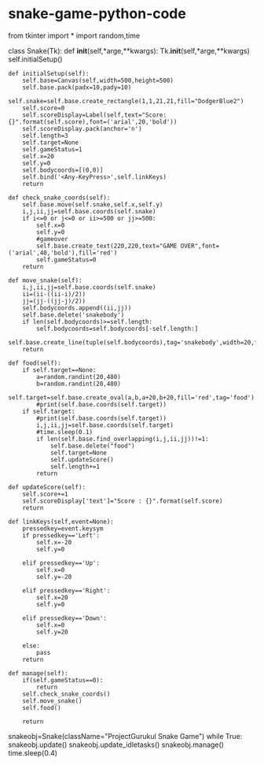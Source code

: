 # snake-game-python-code
from tkinter import *
import random,time

class Snake(Tk):
    def __init__(self,*arge,**kwargs):
        Tk.__init__(self,*arge,**kwargs)
        self.initialSetup()
        
    def initialSetup(self):
        self.base=Canvas(self,width=500,height=500)
        self.base.pack(padx=10,pady=10)
        self.snake=self.base.create_rectangle(1,1,21,21,fill="DodgerBlue2")
        self.score=0
        self.scoreDisplay=Label(self,text="Score:{}".format(self.score),font=('arial',20,'bold'))
        self.scoreDisplay.pack(anchor='n')
        self.length=3
        self.target=None
        self.gameStatus=1
        self.x=20
        self.y=0
        self.bodycoords=[(0,0)]    
        self.bind('<Any-KeyPress>',self.linkKeys)
        return

    def check_snake_coords(self):
        self.base.move(self.snake,self.x,self.y)
        i,j,ii,jj=self.base.coords(self.snake)
        if i<=0 or j<=0 or ii>=500 or jj>=500:
            self.x=0
            self.y=0
            #gameover
            self.base.create_text(220,220,text="GAME OVER",font=('arial',40,'bold'),fill='red')
            self.gameStatus=0
        return

    def move_snake(self):
        i,j,ii,jj=self.base.coords(self.snake)
        ii=(ii-((ii-i)/2))
        jj=(jj-((jj-j)/2))
        self.bodycoords.append((ii,jj))
        self.base.delete('snakebody')
        if len(self.bodycoords)>=self.length:
            self.bodycoords=self.bodycoords[-self.length:]
        self.base.create_line(tuple(self.bodycoords),tag='snakebody',width=20,fill="DodgerBlue2")
        return
        
    def food(self):
        if self.target==None:
            a=random.randint(20,480)
            b=random.randint(20,480)
            self.target=self.base.create_oval(a,b,a+20,b+20,fill='red',tag='food')
            #print(self.base.coords(self.target))
        if self.target:
            #print(self.base.coords(self.target))
            i,j,ii,jj=self.base.coords(self.target)
            #time.sleep(0.1)
            if len(self.base.find_overlapping(i,j,ii,jj))!=1:
                self.base.delete("food")
                self.target=None
                self.updateScore()
                self.length+=1
            return

    def updateScore(self):
        self.score+=1
        self.scoreDisplay['text']="Score : {}".format(self.score)
        return

    def linkKeys(self,event=None):
        pressedkey=event.keysym
        if pressedkey=='Left':
            self.x=-20
            self.y=0

        elif pressedkey=='Up':
            self.x=0
            self.y=-20

        elif pressedkey=='Right':
            self.x=20
            self.y=0

        elif pressedkey=='Down':
            self.x=0
            self.y=20

        else:
            pass
        return

    def manage(self):
        if(self.gameStatus==0):
            return
        self.check_snake_coords()
        self.move_snake()
        self.food()
        
        return

snakeobj=Snake(className="ProjectGurukul Snake Game")
while True:
    snakeobj.update()
    snakeobj.update_idletasks()
    snakeobj.manage()
    time.sleep(0.4)
